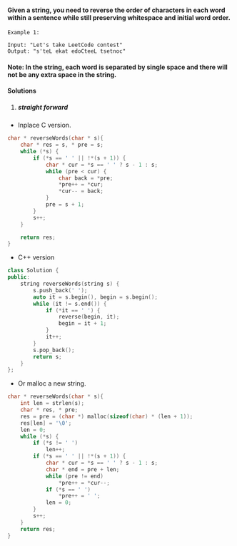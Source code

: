 #### Given a string, you need to reverse the order of characters in each word within a sentence while still preserving whitespace and initial word order.

```
Example 1:

Input: "Let's take LeetCode contest"
Output: "s'teL ekat edoCteeL tsetnoc"
```
#### Note: In the string, each word is separated by single space and there will not be any extra space in the string. 


#### Solutions

1. ##### straight forward

- Inplace C version.

```c++
char * reverseWords(char * s){
    char * res = s, * pre = s;
    while (*s) {
        if (*s == ' ' || !*(s + 1)) {
            char * cur = *s == ' ' ? s - 1 : s;
            while (pre < cur) {
                char back = *pre;
                *pre++ = *cur;
                *cur-- = back;
            }
            pre = s + 1;
        }
        s++;
    }

    return res;
}
```

- C++ version

```c++
class Solution {
public:
    string reverseWords(string s) {
        s.push_back(' ');
        auto it = s.begin(), begin = s.begin();
        while (it != s.end()) {
            if (*it == ' ') {
                reverse(begin, it);
                begin = it + 1;
            }
            it++;
        }
        s.pop_back();
        return s;
    }
};
```


- Or malloc a new string.

```c++
char * reverseWords(char * s){
    int len = strlen(s);
    char * res, * pre;
    res = pre = (char *) malloc(sizeof(char) * (len + 1));
    res[len] = '\0';
    len = 0;
    while (*s) {
        if (*s != ' ')
            len++;
        if (*s == ' ' || !*(s + 1)) {
            char * cur = *s == ' ' ? s - 1 : s;
            char * end = pre + len;
            while (pre != end)
                *pre++ = *cur--;
            if (*s == ' ')
                *pre++ = ' ';
            len = 0;
        }
        s++;
    }
    return res;
}
```